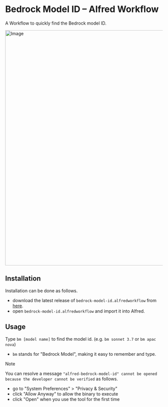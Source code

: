 # Bedrock Model ID – Alfred Workflow

A Workflow to quickly find the Bedrock model ID.

<img width="750" alt="Image" src="https://github.com/user-attachments/assets/07c77aec-74be-4beb-aba8-c384fde939bb" />

## Installation

Installation can be done as follows.

- download the latest release of `bedrock-model-id.alfredworkflow` from [here](https://github.com/toshikwa/alfred-bedrock-model-id/releases).
- open `bedrock-model-id.alfredworkflow` and import it into Alfred.

## Usage

Type `bm [model name]` to find the model id. (e.g. `bm sonnet 3.7` or `bm apac nova`)

- `bm` stands for "Bedrock Model", making it easy to remember and type.

> [!NOTE]
> You can resolve a message `"alfred-bedrock-model-id" cannot be opened because the developer cannot be verified` as follows.
>
> - go to "System Preferences" > "Privacy & Security"
> - click "Allow Anyway" to allow the binary to execute
> - click "Open" when you use the tool for the first time

